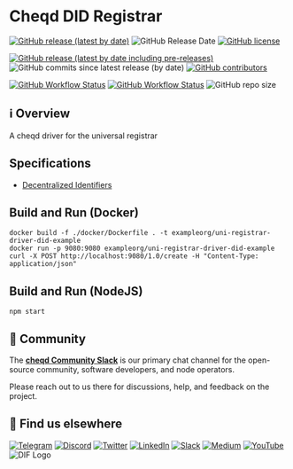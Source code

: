 # Cheqd DID Registrar

[![GitHub release (latest by date)](https://img.shields.io/github/v/release/cheqd/.github?color=green&label=stable%20release&style=flat-square)](https://github.com/cheqd/.github/releases/latest) ![GitHub Release Date](https://img.shields.io/github/release-date/cheqd/.github?color=green&style=flat-square) [![GitHub license](https://img.shields.io/github/license/cheqd/.github?color=blue&style=flat-square)](https://github.com/cheqd/.github/blob/main/LICENSE)

[![GitHub release (latest by date including pre-releases)](https://img.shields.io/github/v/release/cheqd/.github?include_prereleases&label=dev%20release&style=flat-square)](https://github.com/cheqd/.github/releases/) ![GitHub commits since latest release (by date)](https://img.shields.io/github/commits-since/cheqd/.github/latest?style=flat-square) [![GitHub contributors](https://img.shields.io/github/contributors/cheqd/.github?label=contributors%20%E2%9D%A4%EF%B8%8F&style=flat-square)](https://github.com/cheqd/.github/graphs/contributors)

[![GitHub Workflow Status](https://img.shields.io/github/workflow/status/cheqd/.github/Workflow%20Dispatch?label=workflows&style=flat-square)](https://github.com/cheqd/.github/actions/workflows/dispatch.yml) [![GitHub Workflow Status](https://img.shields.io/github/workflow/status/cheqd/.github/CodeQL?label=CodeQL&style=flat-square)](https://github.com/cheqd/.github/actions/workflows/codeql.yml) ![GitHub repo size](https://img.shields.io/github/repo-size/cheqd/.github?style=flat-square)

## ℹ️ Overview

A cheqd driver for the universal registrar

## Specifications

* [Decentralized Identifiers](https://w3c.github.io/did-core/)

## Build and Run (Docker)

```
docker build -f ./docker/Dockerfile . -t exampleorg/uni-registrar-driver-did-example
docker run -p 9080:9080 exampleorg/uni-registrar-driver-did-example
curl -X POST http://localhost:9080/1.0/create -H "Content-Type: application/json"
```

## Build and Run (NodeJS)

```
npm start
```

## 💬 Community

The [**cheqd Community Slack**](http://cheqd.link/join-cheqd-slack) is our primary chat channel for the open-source community, software developers, and node operators.

Please reach out to us there for discussions, help, and feedback on the project.

## 🙋 Find us elsewhere

[![Telegram](https://img.shields.io/badge/Telegram-2CA5E0?style=for-the-badge\&logo=telegram\&logoColor=white)](https://t.me/cheqd) [![Discord](https://img.shields.io/badge/Discord-7289DA?style=for-the-badge\&logo=discord\&logoColor=white)](http://cheqd.link/discord-github) [![Twitter](https://img.shields.io/badge/Twitter-1DA1F2?style=for-the-badge\&logo=twitter\&logoColor=white)](https://twitter.com/intent/follow?screen\_name=cheqd\_io) [![LinkedIn](https://img.shields.io/badge/LinkedIn-0077B5?style=for-the-badge\&logo=linkedin\&logoColor=white)](http://cheqd.link/linkedin) [![Slack](https://img.shields.io/badge/Slack-4A154B?style=for-the-badge\&logo=slack\&logoColor=white)](http://cheqd.link/join-cheqd-slack) [![Medium](https://img.shields.io/badge/Medium-12100E?style=for-the-badge\&logo=medium\&logoColor=white)](https://blog.cheqd.io) [![YouTube](https://img.shields.io/badge/YouTube-FF0000?style=for-the-badge\&logo=youtube\&logoColor=white)](https://www.youtube.com/channel/UCBUGvvH6t3BAYo5u41hJPzw/)
![DIF Logo](https://raw.githubusercontent.com/decentralized-identity/universal-registrar/master/docs/logo-dif.png)